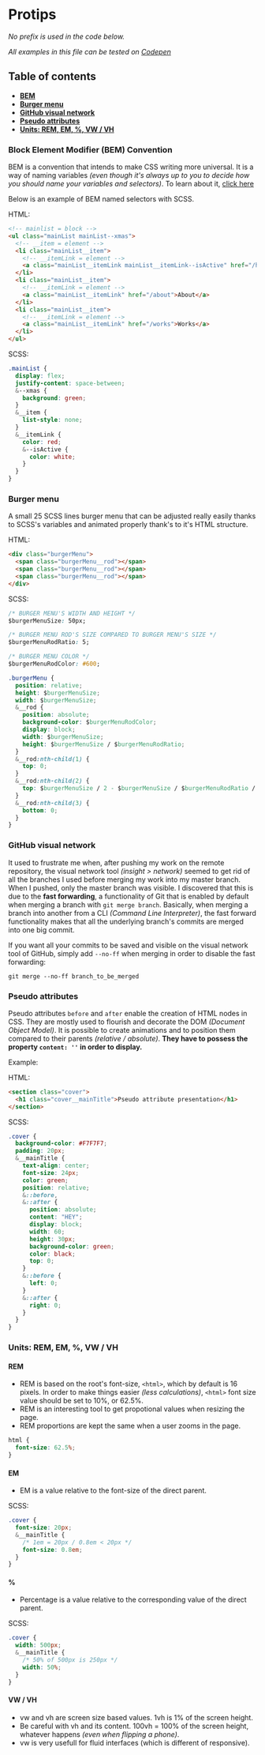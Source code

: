 # Protips

_No prefix is used in the code below._

_All examples in this file can be tested on [Codepen](https://codepen.io)_

## Table of contents

* [__BEM__](https://github.com/PierreTurnbull/protips#block-element-modifier-bem-convention)
* [__Burger menu__](https://github.com/PierreTurnbull/protips#burger-menu)
* [__GitHub visual network__](https://github.com/PierreTurnbull/protips#github-visual-network)
* [__Pseudo attributes__](https://github.com/PierreTurnbull/protips#pseudo-attributes)
* [__Units: REM, EM, %, VW / VH__](https://github.com/PierreTurnbull/protips#units-rem-em--vw)

### Block Element Modifier (BEM) Convention

BEM is a convention that intends to make CSS writing more universal. It is a way of naming variables _(even though it's always up to you to decide how you should name your variables and selectors)_.
To learn about it, [click here](http://getbem.com/introduction/)

Below is an example of BEM named selectors with SCSS.

HTML:

```HTML
<!-- mainlist = block -->
<ul class="mainList mainList--xmas">
  <!-- __item = element -->
  <li class="mainList__item">
    <!-- __itemLink = element -->
    <a class="mainList__itemLink mainList__itemLink--isActive" href="/home">Accueil</a>
  </li>
  <li class="mainList__item">
    <!-- __itemLink = element -->
    <a class="mainList__itemLink" href="/about">About</a>
  </li>
  <li class="mainList__item">
    <!-- __itemLink = element -->
    <a class="mainList__itemLink" href="/works">Works</a>
  </li>
</ul>
```

SCSS:

```CSS
.mainList {
  display: flex;
  justify-content: space-between;
  &--xmas {
    background: green;
  }
  &__item {
    list-style: none;
  }
  &__itemLink {
    color: red;
    &--isActive {
      color: white;
    }
  }
}
```

### Burger menu

A small 25 SCSS lines burger menu that can be adjusted really easily thanks to SCSS's variables and animated properly thank's to it's HTML structure.

HTML:

```HTML
<div class="burgerMenu">
  <span class="burgerMenu__rod"></span>
  <span class="burgerMenu__rod"></span>
  <span class="burgerMenu__rod"></span>
</div>
```

SCSS:

```CSS
/* BURGER MENU'S WIDTH AND HEIGHT */
$burgerMenuSize: 50px;

/* BURGER MENU ROD'S SIZE COMPARED TO BURGER MENU'S SIZE */
$burgerMenuRodRatio: 5;

/* BURGER MENU COLOR */
$burgerMenuRodColor: #600;

.burgerMenu {
  position: relative;
  height: $burgerMenuSize;
  width: $burgerMenuSize;
  &__rod {
    position: absolute;
    background-color: $burgerMenuRodColor;
    display: block;
    width: $burgerMenuSize;
    height: $burgerMenuSize / $burgerMenuRodRatio;
  }
  &__rod:nth-child(1) {
    top: 0;
  }
  &__rod:nth-child(2) {
    top: $burgerMenuSize / 2 - $burgerMenuSize / $burgerMenuRodRatio / 2;
  }
  &__rod:nth-child(3) {
    bottom: 0;
  }
}
```

### GitHub visual network

It used to frustrate me when, after pushing my work on the remote repository, the visual network tool _(insight > network)_ seemed to get rid of all the branches I used before merging my work into my master branch. When I pushed, only the master branch was visible. I discovered that this is due to the __fast forwarding__, a functionality of Git that is enabled by default when merging a branch with `git merge branch`. Basically, when merging a branch into another from a CLI _(Command Line Interpreter)_, the fast forward functionality makes that all the underlying branch's commits are merged into one big commit.

If you want all your commits to be saved and visible on the visual network tool of GitHub, simply add `--no-ff` when merging in order to disable the fast forwarding:

```
git merge --no-ff branch_to_be_merged
```

### Pseudo attributes

Pseudo attributes `before` and `after` enable the creation of HTML nodes in CSS.
They are mostly used to flourish and decorate the DOM _(Document Object Model)_.
It is possible to create animations and to position them compared to their parents _(relative / absolute)_.
**They have to possess the property `content: ''` in order to display.**

Example:

HTML:

```HTML
<section class="cover">
  <h1 class="cover__mainTitle">Pseudo attribute presentation</h1>
</section>
```

SCSS:

```CSS
.cover {
  background-color: #F7F7F7;
  padding: 20px;
  &__mainTitle {
    text-align: center;
    font-size: 24px;
    color: green;
    position: relative;
    &::before,
    &::after {
      position: absolute;
      content: "HEY";
      display: block;
      width: 60;
      height: 30px;
      background-color: green;
      color: black;
      top: 0;
    }
    &::before {
      left: 0;
    }
    &::after {
      right: 0;
    }
  }
}
```

### Units: REM, EM, %, VW / VH

#### REM

* REM is based on the root's font-size, `<html>`, which by default is 16 pixels. In order to make things easier _(less calculations)_, `<html>` font size value should be set to 10%, or 62.5%.
* REM is an interesting tool to get propotional values when resizing the page.
* REM proportions are kept the same when a user zooms in the page.

```CSS
html {
  font-size: 62.5%;
}
```

#### EM

* EM is a value relative to the font-size of the direct parent.

SCSS:

```CSS
.cover {
  font-size: 20px;
  &__mainTitle {
    /* 1em = 20px / 0.8em < 20px */
    font-size: 0.8em;
  }
}
```

#### %

* Percentage is a value relative to the corresponding value of the direct parent.

SCSS:

```CSS
.cover {
  width: 500px;
  &__mainTitle {
    /* 50% of 500px is 250px */
    width: 50%;
  }
}
```

#### VW / VH

* vw and vh are screen size based values. 1vh is 1% of the screen height.
* Be careful with vh and its content. 100vh = 100% of the screen height, whatever happens _(even when flipping a phone)_.
* vw is very usefull for fluid interfaces (which is different of responsive).
